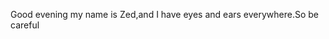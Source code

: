 Good evening my name is Zed,and I have eyes and ears everywhere.So be careful


<!---
Zed94513/Zed94513 is a ✨ special ✨ repository because its `README.md` (this file) appears on your GitHub profile.
You can click the Preview link to take a look at your changes.
--->

